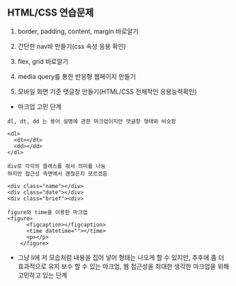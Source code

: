 ## HTML/CSS 연습문제

1. border, padding, content, margin 바로알기

2. 간단한 nav바 만들기(css 속성 응용 확인)

3. flex, grid 바로알기

4. media query를 통한 반응형 웹페이지 만들기

5. 모바일 화면 기준 댓글창 만들기(HTML/CSS 전체적인 응용능력확인)

- 마크업 고민 단계

```
dl, dt, dd 는 용어 설명에 관한 마크업이지만 댓글창 형태와 비슷함

<dl>
  <dt></dt>
  <dd></dd>
</dl>

div로 각각의 클래스를 줘서 의미를 나눔
하지만 접근성 측면에서 괜찮은지 모르겠음

<div class="name"></div>
<div class="date"></div>
<div class="brief"><div>

figure와 time을 이용한 마크업
<figure>
      <figcaption></figcaption>
      <time datetime=""></time>
      <p></p>
    </figure>

```

- 그냥 li에 저 모습처럼 내용을 집어 넣어 형태는 나오게 할 수 있지만, 추후에 좀 더 효과적으로 유지 보수 할 수 있는 마크업, 웹 접근성을 최대한 생각한 마크업을 위해 고민하고 있는 단계
